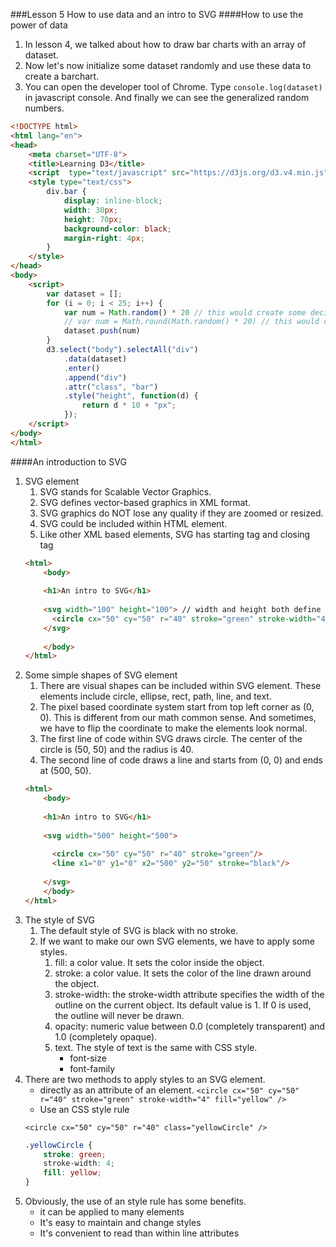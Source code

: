 ###Lesson 5 How to use data and an intro to SVG
####How to use the power of data
1. In lesson 4, we talked about how to draw bar charts with an array of dataset.
2. Now let's now initialize some dataset randomly and use these data to create a barchart.
3. You can open the developer tool of Chrome. Type ```console.log(dataset)``` in javascript console. And finally we can see the generalized random numbers. 
```html
<!DOCTYPE html>
<html lang="en">
<head>
    <meta charset="UTF-8">
    <title>Learning D3</title>
    <script  type="text/javascript" src="https://d3js.org/d3.v4.min.js"></script>
    <style type="text/css">
        div.bar {
            display: inline-block;
            width: 30px;
            height: 70px;
            background-color: black;
            margin-right: 4px;
        }
    </style>
</head>
<body>
    <script>
        var dataset = [];
        for (i = 0; i < 25; i++) {
            var num = Math.random() * 20 // this would create some decimal point values
            // var num = Math.round(Math.random() * 20) // this would create only integers
            dataset.push(num)
        }
        d3.select("body").selectAll("div")
            .data(dataset)
            .enter()
            .append("div")
            .attr("class", "bar")
            .style("height", function(d) {
                return d * 10 + "px";
            });
    </script>
</body>
</html>
```
####An introduction to SVG
1. SVG element
    1. SVG stands for Scalable Vector Graphics.
    2. SVG defines vector-based graphics in XML format.
    3. SVG graphics do NOT lose any quality if they are zoomed or resized.
    4. SVG could be included within HTML element.
    5. Like other XML based elements, SVG has starting tag and closing tag
    ```html
    <html>
        <body>
        
        <h1>An intro to SVG</h1>
        
        <svg width="100" height="100"> // width and height both define the space of an SVG element. the default of the unit is pixels.
          <circle cx="50" cy="50" r="40" stroke="green" stroke-width="4" fill="yellow" />
        </svg>
        
        </body>
    </html>
    ```
2. Some simple shapes of SVG element
    1. There are visual shapes can be included within SVG element. These elements include circle, ellipse, rect, path, line, and text.
    2. The pixel based coordinate system start from top left corner as (0, 0). This is different from our math common sense. And sometimes, we have to flip the coordinate to make the elements look normal. 
    3. The first line of code within SVG draws circle. The center of the circle is (50, 50) and the radius is 40.
    4. The second line of code draws a line and starts from (0, 0) and ends at (500, 50).
    ```html
    <html>
        <body>
        
        <h1>An intro to SVG</h1>
        
        <svg width="500" height="500">
        
          <circle cx="50" cy="50" r="40" stroke="green"/>
          <line x1="0" y1="0" x2="500" y2="50" stroke="black"/>
          
        </svg>
        </body>
    </html>
    ```
3. The style of SVG
    1. The default style of SVG is black with no stroke.
    2. If we want to make our own SVG elements, we have to apply some styles. 
        1. fill: a color value. It sets the color inside the object. 
        2. stroke: a color value. It sets the color of the line drawn around the object.
        3. stroke-width: the stroke-width attribute specifies the width of the outline on the current object. Its default value is 1. If 0 is used, the outline will never be drawn. 
        4. opacity: numeric value between 0.0 (completely transparent) and 1.0 (completely opaque).
        5. text. The style of text is the same with CSS style. 
            * font-size
            * font-family
4. There are two methods to apply styles to an SVG element.
    * directly as an attribute of an element. ```<circle cx="50" cy="50" r="40" stroke="green" stroke-width="4" fill="yellow" />```
    * Use an CSS style rule
    ```
    <circle cx="50" cy="50" r="40" class="yellowCircle" />
    ```
    ```CSS
    .yellowCircle {
        stroke: green;
        stroke-width: 4;
        fill: yellow;
    }
    ```
5. Obviously, the use of an style rule has some benefits. 
    * it can be applied to many elements
    * It's easy to maintain and change styles
    * It's convenient to read than within line attributes

